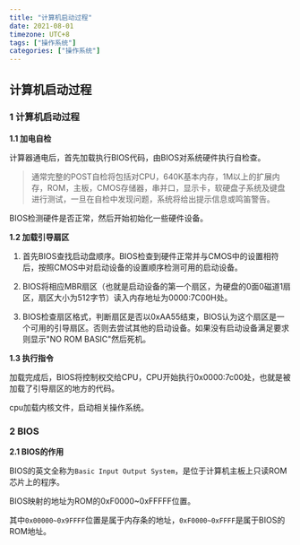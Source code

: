 ```yaml
---
title: "计算机启动过程"
date: 2021-08-01
timezone: UTC+8
tags: ["操作系统"]
categories: ["操作系统"]
---
```



## 计算机启动过程



### 1 计算机启动过程

**1.1 加电自检**

计算器通电后，首先加载执行BIOS代码，由BIOS对系统硬件执行自检查。

> 通常完整的POST自检将包括对CPU，640K基本内存，1M以上的扩展内存，ROM，主板，CMOS存储器，串并口，显示卡，软硬盘子系统及键盘进行测试，一旦在自检中发现问题，系统将给出提示信息或鸣笛警告。

BIOS检测硬件是否正常，然后开始初始化一些硬件设备。



**1.2 加载引导扇区**

1. 首先BIOS查找启动盘顺序。BIOS检查到硬件正常并与CMOS中的设置相符后，按照CMOS中对启动设备的设置顺序检测可用的启动设备。

2. BIOS将相应MBR扇区（也就是启动设备的第一个扇区，为硬盘的0面0磁道1扇区，扇区大小为512字节）读入内存地址为0000:7C00H处。

3. BIOS检查扇区格式，判断扇区是否以0xAA55结束，BIOS认为这个扇区是一个可用的引导扇区。否则去尝试其他的启动设备。如果没有启动设备满足要求则显示"NO ROM BASIC"然后死机。



**1.3 执行指令**

加载完成后，BIOS将控制权交给CPU，CPU开始执行0x0000:7c00处，也就是被加载了引导扇区的地方的代码。

cpu加载内核文件，启动相关操作系统。



### 2 BIOS

**2.1 BIOS的作用**

BIOS的英文全称为`Basic Input Output System`，是位于计算机主板上只读ROM芯片上的程序。

BIOS映射的地址为ROM的0xF0000~0xFFFFF位置。

其中`0x00000~0x9FFFF`位置是属于内存条的地址，`0xF0000~0xFFFF`是属于BIOS的ROM地址。



